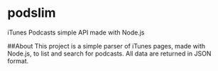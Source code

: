 # podslim
iTunes Podcasts simple API made with Node.js

##About
This project is a simple parser of iTunes pages, made with Node.js, to list and search for podcasts. All data are returned in JSON format.
